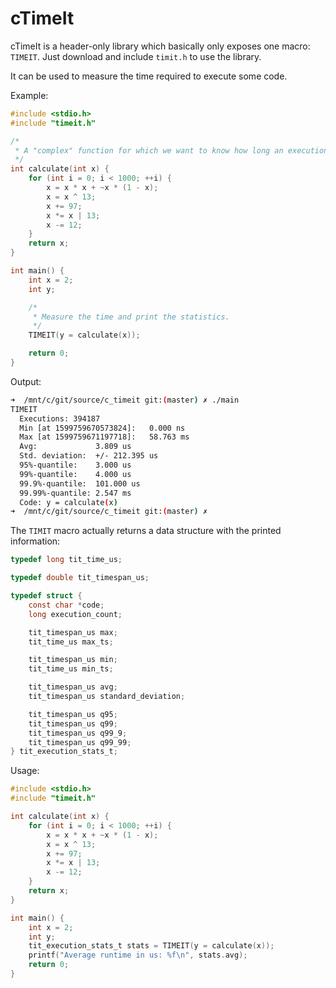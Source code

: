# cTimeIt

cTimeIt is a header-only library which basically only exposes one macro: `TIMEIT`.
Just download and include `timit.h` to use the library.

It can be used to measure the time required to execute some code.

Example:
```c
#include <stdio.h>
#include "timeit.h"

/*
 * A "complex" function for which we want to know how long an execution takes.
 */
int calculate(int x) {
    for (int i = 0; i < 1000; ++i) {
        x = x * x + ~x * (1 - x);
        x = x ^ 13;
        x += 97;
        x *= x | 13;
        x -= 12;
    }
    return x;
}

int main() {
    int x = 2;
    int y;

    /*
     * Measure the time and print the statistics.
     */
    TIMEIT(y = calculate(x));

    return 0;
}
```

Output:
```bash
➜  /mnt/c/git/source/c_timeit git:(master) ✗ ./main 
TIMEIT
  Executions: 394187
  Min [at 1599759670573824]:   0.000 ns
  Max [at 1599759671197718]:   58.763 ms
  Avg:             3.809 us
  Std. deviation:  +/- 212.395 us
  95%-quantile:    3.000 us
  99%-quantile:    4.000 us
  99.9%-quantile:  101.000 us
  99.99%-quantile: 2.547 ms
  Code: y = calculate(x)
➜  /mnt/c/git/source/c_timeit git:(master) ✗ 
```

The `TIMIT` macro actually returns a data structure with the printed information:
```c
typedef long tit_time_us;

typedef double tit_timespan_us;

typedef struct {
    const char *code;
    long execution_count;

    tit_timespan_us max;
    tit_time_us max_ts;

    tit_timespan_us min;
    tit_time_us min_ts;

    tit_timespan_us avg;
    tit_timespan_us standard_deviation;

    tit_timespan_us q95;
    tit_timespan_us q99;
    tit_timespan_us q99_9;
    tit_timespan_us q99_99;
} tit_execution_stats_t;
```

Usage:
```c
#include <stdio.h>
#include "timeit.h"

int calculate(int x) {
    for (int i = 0; i < 1000; ++i) {
        x = x * x + ~x * (1 - x);
        x = x ^ 13;
        x += 97;
        x *= x | 13;
        x -= 12;
    }
    return x;
}

int main() {
    int x = 2;
    int y;
    tit_execution_stats_t stats = TIMEIT(y = calculate(x));
    printf("Average runtime in us: %f\n", stats.avg);
    return 0;
}
```
